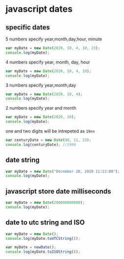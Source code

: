 # javascript dates

## specific dates
5 numbers specify year,month,day,hour, minute
```javascript
var myDate = new Date(2020, 10, 4, 10, 23);
console.log(myDate);
```
4 numbers specify year, month, day, hour
```javascript
var myDate = new Date(2020, 10, 4, 10);
console.log(myDate);
```
3 numbers specify year,month,day
```javascript
var myDate = new Date(2020, 10, 4);
console.log(myDate);
```
2 numbers specify year and month
```javascript
var myDate = new Date(2020, 10);
console.log(myDate);
```
one and two digits will be intrepeted as ``19nn``
```javascript
var centuryDate = new Date(98, 11, 23);
console.log(centuryDate); //1998
```

## date string
```javascript
var myDate = new Date("December 10, 2020 11:13:00");
console.log(myDate);
```

## javascript store date milliseconds
```javascript
var myDate = new Date(200000000000);
console.log(myDate);
```

## date to utc string and ISO
```javascript
var myDate = new Date();
console.log(myDate.toUTCString());
```

```javascript
var myDate = newDate();
console.log(myDate.toISOString());
```
